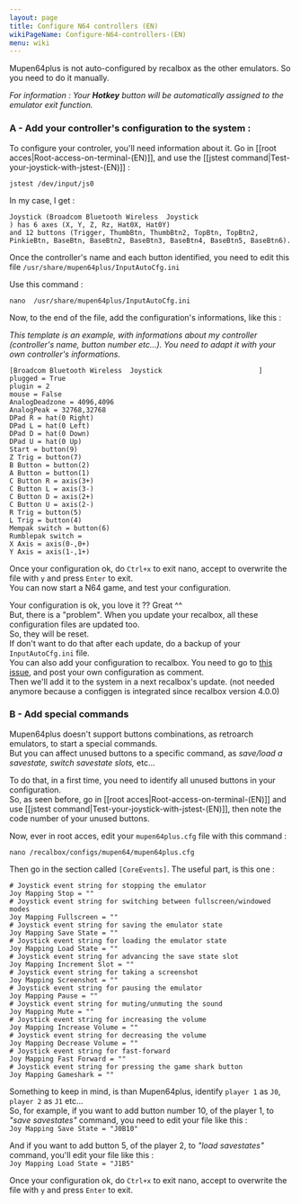```yaml
---
layout: page
title: Configure N64 controllers (EN)
wikiPageName: Configure-N64-controllers-(EN)
menu: wiki
---
```


Mupen64plus is not auto-configured by recalbox as the other emulators. So you need to do it manually.  
 
_For information : Your **Hotkey** button will be automatically assigned to the emulator exit function._

### A - Add your controller's configuration to the system :   
To configure your controler, you'll need information about it.
Go in [[root acces|Root-access-on-terminal-(EN)]], and use the [[jstest command|Test-your-joystick-with-jstest-(EN)]] :

`jstest /dev/input/js0`

In my case, I get : 

```
Joystick (Broadcom Bluetooth Wireless  Joystick                        ) has 6 axes (X, Y, Z, Rz, Hat0X, Hat0Y)
and 12 buttons (Trigger, ThumbBtn, ThumbBtn2, TopBtn, TopBtn2, PinkieBtn, BaseBtn, BaseBtn2, BaseBtn3, BaseBtn4, BaseBtn5, BaseBtn6).
```

Once the controller's name and each button identified, you need to edit this file `/usr/share/mupen64plus/InputAutoCfg.ini`

Use this command :

`nano  /usr/share/mupen64plus/InputAutoCfg.ini`

Now, to the end of the file, add the configuration's informations, like this :   

_This template is an example, with informations about my controller (controller's name, button number etc...). You need to adapt it with your own controller's informations._   

```
[Broadcom Bluetooth Wireless  Joystick                        ]
plugged = True
plugin = 2
mouse = False
AnalogDeadzone = 4096,4096
AnalogPeak = 32768,32768
DPad R = hat(0 Right)
DPad L = hat(0 Left)
DPad D = hat(0 Down)
DPad U = hat(0 Up)
Start = button(9)
Z Trig = button(7)
B Button = button(2)
A Button = button(1)
C Button R = axis(3+)
C Button L = axis(3-)
C Button D = axis(2+)
C Button U = axis(2-)
R Trig = button(5)
L Trig = button(4)
Mempak switch = button(6)
Rumblepak switch = 
X Axis = axis(0-,0+)
Y Axis = axis(1-,1+)
```

Once your configuration ok, do `Ctrl+x` to exit nano, accept to overwrite the file with `y` and press `Enter` to exit.   
You can now start a N64 game, and test your configuration.   

Your configuration is ok, you love it ?? Great ^^   
But, there is a "problem". When you update your recalbox, all these configuration files are updated too.   
So, they will be reset.   
If don't want to do that after each update, do a backup of your `InputAutoCfg.ini` file.   
You can also add your configuration to recalbox. You need to go to [this issue](https://github.com/digitalLumberjack/recalbox-os/issues/437), and post your own configuration as comment.   
Then we'll add it to the system in a next recalbox's update. (not needed anymore because a configgen is integrated since recalbox version 4.0.0)

### B - Add special commands   
Mupen64plus doesn't support buttons combinations, as retroarch emulators, to start a special commands.   
But you can affect unused buttons to a specific command, as _save/load a savestate, switch savestate slots,_ etc...   

To do that, in a first time, you need to identify all unused buttons in your configuration.   
So, as seen before, go in [[root acces|Root-access-on-terminal-(EN)]] and use [[jstest command|Test-your-joystick-with-jstest-(EN)]], then note the code number of your unused buttons.   

Now, ever in root acces, edit your `mupen64plus.cfg` file with this command :   

`nano /recalbox/configs/mupen64/mupen64plus.cfg`   

Then go in the section called `[CoreEvents]`. The useful part, is this one :   
```
# Joystick event string for stopping the emulator
Joy Mapping Stop = ""
# Joystick event string for switching between fullscreen/windowed modes
Joy Mapping Fullscreen = ""
# Joystick event string for saving the emulator state
Joy Mapping Save State = ""
# Joystick event string for loading the emulator state
Joy Mapping Load State = ""
# Joystick event string for advancing the save state slot
Joy Mapping Increment Slot = ""
# Joystick event string for taking a screenshot
Joy Mapping Screenshot = ""
# Joystick event string for pausing the emulator
Joy Mapping Pause = ""
# Joystick event string for muting/unmuting the sound
Joy Mapping Mute = ""
# Joystick event string for increasing the volume
Joy Mapping Increase Volume = ""
# Joystick event string for decreasing the volume
Joy Mapping Decrease Volume = ""
# Joystick event string for fast-forward
Joy Mapping Fast Forward = ""
# Joystick event string for pressing the game shark button
Joy Mapping Gameshark = ""
```
Something to keep in mind, is than Mupen64plus, identify `player 1` as `J0`, `player 2` as `J1` etc...   
So, for example, if you want to add button number 10, of the player 1, to _"save savestates"_ command, you need to edit your file like this :   
`Joy Mapping Save State = "J0B10"`  
 
And if you want to add button 5, of the player 2, to  _"load savestates"_ command, you'll edit your file like this :   
`Joy Mapping Load State = "J1B5"`   

Once your configuration ok, do `Ctrl+x` to exit nano, accept to overwrite the file with `y` and press `Enter` to exit.  
